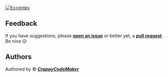 [![Eccentex](https://github.com/CrappyCodeMaker/ECCENTEX-KNOWLEGE/blob/main/Content/IMG/StartPage.gif?raw=true)](https://github.com/CrappyCodeMaker/ECCENTEX-KNOWLEGE/blob/main/Content/0%20Topics/Topics.md#-topics)

## Feedback

If you have suggestions, please **[open an issue](https://github.com/CrappyCodeMaker/CCM-Theme/issues)** or better yet, a **[pull request](https://github.com/CrappyCodeMaker/CCM-Theme/pulls)**. Be nice 😉

## Authors

Authored by © _**[CrappyCodeMaker](https://github.com/CrappyCodeMaker)**_

